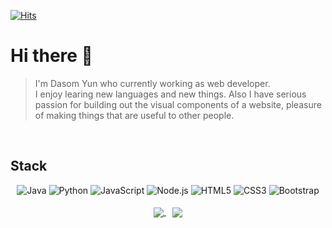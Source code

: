 

[![Hits](https://hits.seeyoufarm.com/api/count/incr/badge.svg?url=https%3A%2F%2Fgithub.com%2Fgjbae1212%2Fhit-counter)](https://hits.seeyoufarm.com) 

# Hi there 👋

>I'm Dasom Yun who currently working as web developer. <br/>I enjoy learing new languages and new things. Also I have serious passion for building out the visual components of a website, pleasure of making things that are useful to other people.
<br/>

## Stack
<div align="center">
    <div style="float:center">
        <img alt="Java" src ="https://img.shields.io/badge/Java-007396.svg?&style=for-the-badge&logo=Java&logoColor=white" />
        <img alt="Python" src ="https://img.shields.io/badge/Python-3776AB.svg?&style=for-the-badge&logo=Python&logoColor=white"/>
        <img alt="JavaScript" src ="https://img.shields.io/badge/JavaScript-F7DF1E.svg?&style=for-the-badge&logo=JavaScript&logoColor=white"/>
        <img alt="Node.js" src ="https://img.shields.io/badge/Node.js-339933.svg?&style=for-the-badge&logo=Node.js&logoColor=white"/>
        <img alt="HTML5" src ="https://img.shields.io/badge/HTML5-E34F26.svg?&style=for-the-badge&logo=HTML5&logoColor=white"/>
        <img alt="CSS3" src ="https://img.shields.io/badge/CSS3-1572B6.svg?&style=for-the-badge&logo=CSS3&logoColor=white"/>
        <img alt="Bootstrap" src ="https://img.shields.io/badge/Bootstrap-7952B3.svg?&style=for-the-badge&logo=Bootstrap&logoColor=white"/>
    </div>
</div>
<br/>
<div align="center">
    <a href="https://github.com/datoybi" style="margin-right:10px">
      <img align="center" src="https://github-readme-stats.vercel.app/api/top-langs/?username=datoybi&show_icons=true&hide_border=false&title_color=004386&icon_color=004386&layout=compact" />
    </a>
    <a href="https://solved.ac/dsy0302/">
      <img align="center" src="http://mazassumnida.wtf/api/v2/generate_badge?boj=dsy0302" />
    </a>
</div>


